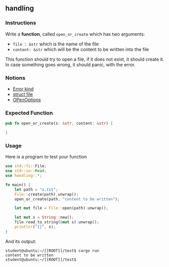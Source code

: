 ## handling

### Instructions

Write a **function**, called `open_or_create` which has two arguments:

- `file : &str` which is the name of the file
- `content: &str` which will be the content to be written into the file

This function should try to open a file, if it does not exist, it should create it.
In case something goes wrong, it should panic, with the error.

### Notions

- [Error kind](https://doc.rust-lang.org/std/io/enum.ErrorKind.html)
- [struct file](https://doc.rust-lang.org/std/fs/struct.File.html)
- [OPenOptions](https://doc.rust-lang.org/std/fs/struct.OpenOptions.html)

### Expected Function

```rust
pub fn open_or_create(s: &str, content: &str) {

}
```

### Usage

Here is a program to test your function

```rust
use std::fs::File;
use std::io::Read;
use handling::*;

fn main() {
    let path = "a.txt";
    File::create(path).unwrap();
    open_or_create(path, "content to be written");

    let mut file = File::open(path).unwrap();

    let mut s = String::new();
    file.read_to_string(&mut s).unwrap();
    println!("{}", s);
}
```

And its output:

```console
student@ubuntu:~/[[ROOT]]/test$ cargo run
content to be written
student@ubuntu:~/[[ROOT]]/test$
```
